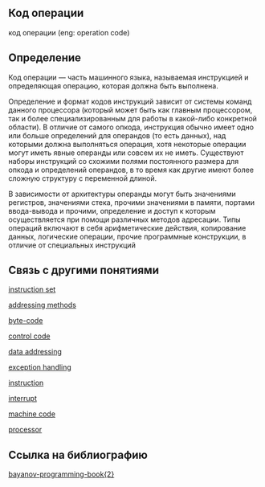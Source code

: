 ## Код операции
код операции (eng: operation code) 

## Определение
Код операции —  часть машинного языка, называемая инструкцией и определяющая операцию, которая должна быть выполнена.

Определение и формат кодов инструкций зависит от системы команд данного процессора (который может быть как главным процессором, так и более специализированным для работы в какой-либо конкретной области). В отличие от самого опкода, инструкция обычно имеет одно или больше определений для операндов (то есть данных), над которыми должна выполняться операция, хотя некоторые операции могут иметь явные операнды или совсем их не иметь. Существуют наборы инструкций со схожими полями постоянного размера для опкода и определений операндов, в то время как другие имеют более сложную структуру с переменной длиной.

В зависимости от архитектуры операнды могут быть значениями регистров, значениями стека, прочими значениями в памяти, портами ввода-вывода и прочими, определение и доступ к которым осуществляется при помощи различных методов адресации. Типы операций включают в себя арифметические действия, копирование данных, логические операции, прочие программные конструкции, в отличие от специальных инструкций 

## Связь с другими понятиями
[instruction set](https://github.com/vernikkkkkkkkkkkkkkkkkkk/concept/blob/main/virtual%20machines/instruction%20set/instruction%20set.md)

[addressing methods](https://github.com/vernikkkkkkkkkkkkkkkkkkk/concept/blob/main/virtual%20machines/instruction%20set/addressing%20methods.md)

[byte-code](https://github.com/vernikkkkkkkkkkkkkkkkkkk/concept/blob/main/virtual%20machines/instruction%20set/byte-code.md)

[control code](https://github.com/vernikkkkkkkkkkkkkkkkkkk/concept/blob/main/virtual%20machines/instruction%20set/control%20code.md)

[data addressing](https://github.com/vernikkkkkkkkkkkkkkkkkkk/concept/blob/main/virtual%20machines/instruction%20set/data%20addressing.md)

[exception handling](https://github.com/vernikkkkkkkkkkkkkkkkkkk/concept/blob/main/virtual%20machines/instruction%20set/exception%20handling.md)

[instruction](https://github.com/vernikkkkkkkkkkkkkkkkkkk/concept/blob/main/virtual%20machines/instruction%20set/instruction.md)

[interrupt](https://github.com/vernikkkkkkkkkkkkkkkkkkk/concept/blob/main/virtual%20machines/instruction%20set/interrupt.md)

[machine code](https://github.com/vernikkkkkkkkkkkkkkkkkkk/concept/blob/main/virtual%20machines/instruction%20set/machine%20code.md)

[processor](https://github.com/vernikkkkkkkkkkkkkkkkkkk/concept/blob/main/virtual%20machines/instruction%20set/processor.md)

## Cсылка на библиографию

[bayanov-programming-book{2}](https://github.com/vernikkkkkkkkkkkkkkkkkkk/concept/blob/main/bibliography/instruction%20set/bayanov-programming-book%7B2%7D.md)


